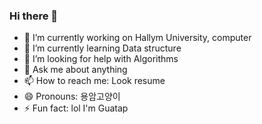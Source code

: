### Hi there 👋

- 🔭 I’m currently working on Hallym University, computer
- 🌱 I’m currently learning Data structure
- 🤔 I’m looking for help with Algorithms
- 💬 Ask me about anything
- 📫 How to reach me: Look resume
- 😄 Pronouns: 용암고양이
- ⚡ Fun fact: lol I'm Guatap
